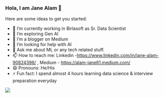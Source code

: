 ### Hola, I am Jane Alam 👋


Here are some ideas to get you started:

- 🔭 I’m currently working in Birlasoft as Sr. Data Scientist 
- 🌱 I’m exploring Gen AI
- 👯 I’m a blogger on Medium
- 🤔 I’m looking for help with AI
- 💬 Ask me about ML or any tech related stuff.
- 📫 How to reach me: Linkedin -https://www.linkedin.com/in/jane-alam-90824396/ , Medium - https://alam-jane61.medium.com/
- 😄 Pronouns: He/His
- ⚡ Fun fact: I spend almost 4 hours learning data science & interview preparation everyday

<img src="https://github-readme-stats.vercel.app/api?username=alamjane&&show_icons=true&title_color=ffffff&icon_color=bb2acf&text_color=daf7dc&bg_color=191919">
